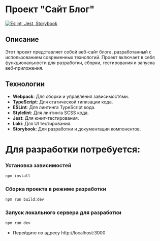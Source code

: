# Проект "Сайт Блог"

[![Eslint, Jest, Storybook](https://github.com/mintolime/blog/actions/workflows/github-actions.yml/badge.svg)](https://github.com/mintolime/blog/actions/workflows/github-actions.yml)

## Описание

Этот проект представляет собой веб-сайт блога, разработанный с использованием современных технологий. Проект включает в себя функциональности для разработки, сборки, тестирования и запуска веб-приложения.

## Технологии

- **Webpack**: Для сборки и управления зависимостями.
- **TypeScript**: Для статической типизации кода.
- **ESLint**: Для линтинга TypeScript кода.
- **Stylelint**: Для линтинга SCSS кода.
- **Jest**: Для юнит-тестирования.
- **Loki**: Для UI тестирования.
- **Storybook**: Для разработки и документации компонентов.

# Для разработки потребуется: 

### Установка зависимостей

```bash
npm install
```
### Сборка проекта в режиме разработки

```bash
npm run build:dev
```
### Запуск локального сервера для разработки

```bash
npm run dev
```
- Перейдите по адресу http://localhost:3000
